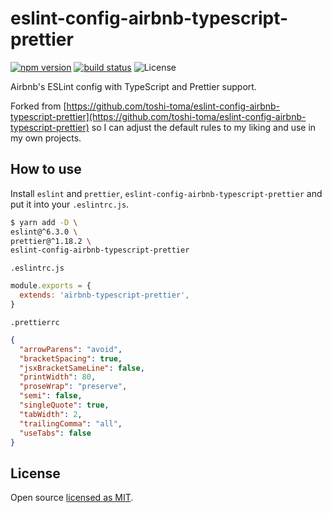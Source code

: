 # eslint-config-airbnb-typescript-prettier

[![npm version][npm-image]][npm-url]
[![build status][circleci-image]][circleci-url]
![License][license]

Airbnb's ESLint config with TypeScript and Prettier support.

Forked from [https://github.com/toshi-toma/eslint-config-airbnb-typescript-prettier](https://github.com/toshi-toma/eslint-config-airbnb-typescript-prettier) so I can adjust the default rules to my liking and use in my own projects.

## How to use

Install `eslint` and `prettier`, `eslint-config-airbnb-typescript-prettier` and put it into your `.eslintrc.js`.

```bash
$ yarn add -D \
eslint@^6.3.0 \
prettier@^1.18.2 \
eslint-config-airbnb-typescript-prettier
```

`.eslintrc.js`

```js
module.exports = {
  extends: 'airbnb-typescript-prettier',
}
```

`.prettierrc`

```json
{
  "arrowParens": "avoid",
  "bracketSpacing": true,
  "jsxBracketSameLine": false,
  "printWidth": 80,
  "proseWrap": "preserve",
  "semi": false,
  "singleQuote": true,
  "tabWidth": 2,
  "trailingComma": "all",
  "useTabs": false
}
```

## License

Open source [licensed as MIT](https://github.com/toshi-toma/eslint-config-airbnb-typescript-prettier/blob/master/LICENSE).

[npm-image]: https://img.shields.io/npm/v/eslint-config-airbnb-typescript-prettier.svg
[npm-url]: https://npmjs.org/package/eslint-config-airbnb-typescript-prettier
[license]: https://img.shields.io/npm/l/eslint-config-airbnb-typescript-prettier.svg
[circleci-image]: https://circleci.com/gh/toshi-toma/eslint-config-airbnb-typescript-prettier.svg?style=shield
[circleci-url]: https://circleci.com/gh/toshi-toma/eslint-config-airbnb-typescript-prettier
